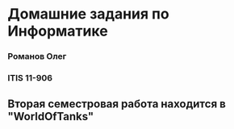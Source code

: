 # Домашние задания по Информатике

### Романов Олег
### ITIS 11-906

## Вторая семестровая работа находится в "WorldOfTanks"
